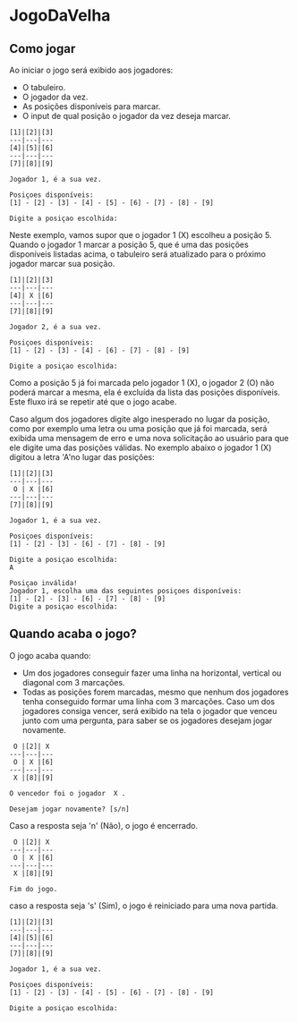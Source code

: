 # JogoDaVelha
## Como jogar
Ao iniciar o jogo será exibido aos jogadores:
- O  tabuleiro.
- O jogador da vez.
- As posições disponíveis para marcar.
- O input de qual posição o jogador da vez deseja marcar.
```
[1]|[2]|[3]
---|---|---
[4]|[5]|[6]
---|---|---
[7]|[8]|[9]

Jogador 1, é a sua vez.

Posiçoes disponíveis:
[1] - [2] - [3] - [4] - [5] - [6] - [7] - [8] - [9]

Digite a posiçao escolhida:
```
Neste exemplo, vamos supor que o jogador 1 (X) escolheu a posição 5.
Quando o jogador 1 marcar a posição 5, que é uma das posições disponíveis listadas acima, o tabuleiro será atualizado para o próximo jogador marcar sua posição.
```
[1]|[2]|[3]
---|---|---
[4]| X |[6]
---|---|---
[7]|[8]|[9]

Jogador 2, é a sua vez.

Posiçoes disponíveis:
[1] - [2] - [3] - [4] - [6] - [7] - [8] - [9]

Digite a posiçao escolhida:
```
Como a posição 5 já foi marcada pelo jogador 1 (X), o jogador 2 (O) não poderá marcar a mesma, ela é excluída da lista das posições disponíveis.
Este fluxo irá se repetir até que o jogo acabe.

Caso algum dos jogadores digite algo inesperado no lugar da posição, como por exemplo uma letra ou uma posição que já foi marcada, será exibida uma mensagem de erro e uma nova solicitação ao usuário para que ele digite uma das posições válidas. No exemplo abaixo o jogador 1 (X) digitou a letra 'A'no lugar das posições:
```
[1]|[2]|[3]
---|---|---
 O | X |[6]
---|---|---
[7]|[8]|[9]

Jogador 1, é a sua vez.

Posiçoes disponíveis:
[1] - [2] - [3] - [6] - [7] - [8] - [9]

Digite a posiçao escolhida:
A

Posiçao inválida!
Jogador 1, escolha uma das seguintes posiçoes disponíveis:
[1] - [2] - [3] - [6] - [7] - [8] - [9]
Digite a posiçao escolhida:
```
## Quando acaba o jogo?
O jogo acaba quando:
- Um dos jogadores conseguir fazer uma linha na horizontal, vertical ou diagonal com 3 marcações.
- Todas as posições forem marcadas, mesmo que nenhum dos jogadores tenha conseguido formar uma linha com 3 marcações.
Caso um dos jogadores consiga vencer, será exibido na tela o jogador que venceu junto com uma pergunta, para saber se os jogadores desejam jogar novamente.
```
 O |[2]| X
---|---|---
 O | X |[6]
---|---|---
 X |[8]|[9]

O vencedor foi o jogador  X .

Desejam jogar novamente? [s/n]
```
Caso a resposta seja 'n' (Não), o jogo é encerrado.
```
 O |[2]| X
---|---|---
 O | X |[6]
---|---|---
 X |[8]|[9]

Fim do jogo.
```
caso a resposta seja 's' (Sim), o jogo é reiniciado para uma nova partida.
```
[1]|[2]|[3]
---|---|---
[4]|[5]|[6]
---|---|---
[7]|[8]|[9]

Jogador 1, é a sua vez.

Posiçoes disponíveis:
[1] - [2] - [3] - [4] - [5] - [6] - [7] - [8] - [9]

Digite a posiçao escolhida:
```
